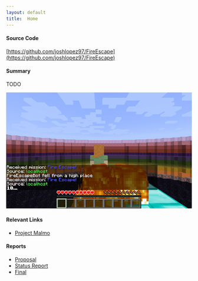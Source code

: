 ```yaml
---
layout: default
title:  Home
---
```


#### Source Code
[https://github.com/joshlopez97/FireEscape](https://github.com/joshlopez97/FireEscape)

#### Summary
TODO  
  
![Screenshot1.png](https://raw.githubusercontent.com/joshlopez97/FireEscape/master/docs/img/Screenshot1.png) <!-- .element height="50%" width="50%" -->  

#### Relevant Links
- [Project Malmo](https://github.com/microsoft/malmo)

#### Reports
- [Proposal](proposal.html)
- [Status Report](status.html)
- [Final](final.html)

